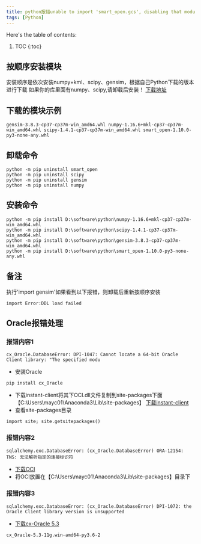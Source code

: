 ```yaml
---
title: python报错unable to import 'smart_open.gcs', disabling that module处理
tags: [Python]
---
```


Here's the table of contents:
1. TOC
{:toc}

## 按顺序安装模块
安装顺序是依次安装numpy+kml、scipy、gensim，根据自己Python下载的版本进行下载
如果你的库里面有numpy、scipy,请卸载后安装！
[下载地址](https://www.lfd.uci.edu/~gohlke/pythonlibs/)

## 下载的模块示例
``
gensim-3.8.3-cp37-cp37m-win_amd64.whl
numpy-1.16.6+mkl-cp37-cp37m-win_amd64.whl
scipy-1.4.1-cp37-cp37m-win_amd64.whl
smart_open-1.10.0-py3-none-any.whl
``
## 卸载命令
```
python -m pip uninstall smart_open
python -m pip uninstall scipy
python -m pip uninstall gensim
python -m pip uninstall numpy
```
## 安装命令
```
python -m pip install D:\software\python\numpy-1.16.6+mkl-cp37-cp37m-win_amd64.whl
python -m pip install D:\software\python\scipy-1.4.1-cp37-cp37m-win_amd64.whl
python -m pip install D:\software\python\gensim-3.8.3-cp37-cp37m-win_amd64.whl
python -m pip install D:\software\python\smart_open-1.10.0-py3-none-any.whl
```
## 备注
执行'import gensim'如果看到以下报错，则卸载后重新按顺序安装
```
import Error:DDL load failed
```
## Oracle报错处理
### 报错内容1
```
cx_Oracle.DatabaseError: DPI-1047: Cannot locate a 64-bit Oracle Client library: "The specified modu
```
- 安装Oracle
```
pip install cx_Oracle
```
- 下载instant-client将其下OCI.dll文件复制到site-packages下面【C:\Users\mayc01\Anaconda3\Lib\site-packages】
[下载instant-client](https://www.oracle.com/database/technologies/instant-client/winx64-64-downloads.html)
- 查看site-packages目录
```
import site; site.getsitepackages()
```

### 报错内容2
```
sqlalchemy.exc.DatabaseError: (cx_Oracle.DatabaseError) ORA-12154: TNS: 无法解析指定的连接标识符
```
- [下载OCI](https://www.oracle.com/database/technologies/instant-client/winx64-64-downloads.html)
- 将OCI放置在【C:\Users\mayc01\Anaconda3\Lib\site-packages】目录下

### 报错内容3
```
sqlalchemy.exc.DatabaseError: (cx_Oracle.DatabaseError) DPI-1072: the Oracle Client library version is unsupported
```
- [下载cx-Oracle 5.3](https://pypi.org/project/cx-Oracle/5.3/#files)
```
cx_Oracle-5.3-11g.win-amd64-py3.6-2
```
